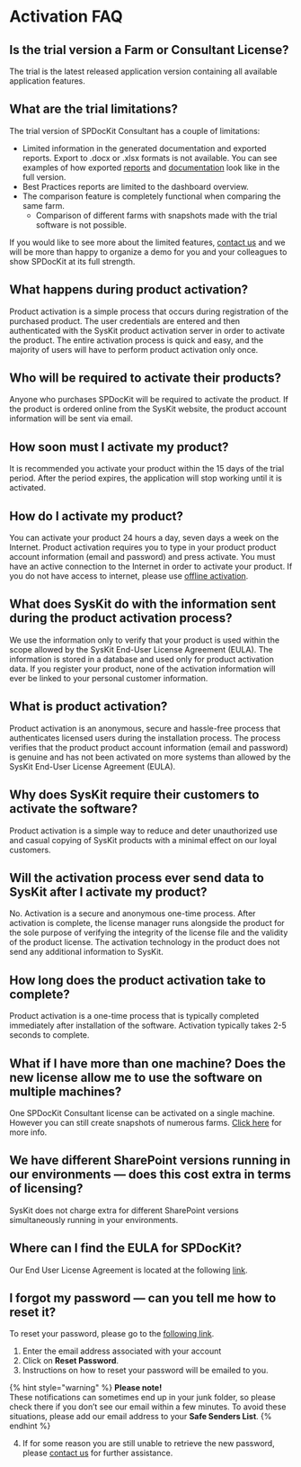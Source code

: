 # Activation FAQ

## Is the trial version a Farm or Consultant License?

The trial is the latest released application version containing all available application features.

## What are the trial limitations?

The trial version of SPDocKit Consultant has a couple of limitations:

* Limited information in the generated documentation and exported reports. Export to .docx or .xlsx formats is not available. You can see examples of how exported [reports](https://www.syskit.com/products/spdockit/resources/documentation-report-examples/) and [documentation](https://www.syskit.com/products/spdockit/resources/documentation-report-examples/) look like in the full version.
* Best Practices reports are limited to the dashboard overview.
* The comparison feature is completely functional when comparing the same farm.
  * Comparison of different farms with snapshots made with the trial software is not possible.

If you would like to see more about the limited features, [contact us](https://www.syskit.com/company/contact-us/) and we will be more than happy to organize a demo for you and your colleagues to show SPDocKit at its full strength.

## What happens during product activation?

Product activation is a simple process that occurs during registration of the purchased product. The user credentials are entered and then authenticated with the SysKit product activation server in order to activate the product. The entire activation process is quick and easy, and the majority of users will have to perform product activation only once.

## Who will be required to activate their products?

Anyone who purchases SPDocKit will be required to activate the product. If the product is ordered online from the SysKit website, the product account information will be sent via email.

## How soon must I activate my product?

It is recommended you activate your product within the 15 days of the trial period. After the period expires, the application will stop working until it is activated.

## How do I activate my product?

You can activate your product 24 hours a day, seven days a week on the Internet. Product activation requires you to type in your product product account information \(email and password\) and press activate. You must have an active connection to the Internet in order to activate your product. If you do not have access to internet, please use [offline activation](offline-activation.md).

## What does SysKit do with the information sent during the product activation process?

We use the information only to verify that your product is used within the scope allowed by the SysKit End-User License Agreement \(EULA\). The information is stored in a database and used only for product activation data. If you register your product, none of the activation information will ever be linked to your personal customer information.

## What is product activation?

Product activation is an anonymous, secure and hassle-free process that authenticates licensed users during the installation process. The process verifies that the product product account information \(email and password\) is genuine and has not been activated on more systems than allowed by the SysKit End-User License Agreement \(EULA\).

## Why does SysKit  require their customers to activate the software?

Product activation is a simple way to reduce and deter unauthorized use and casual copying of SysKit products with a minimal effect on our loyal customers.

## Will the activation process ever send data to SysKit after I activate my product?

No. Activation is a secure and anonymous one-time process. After activation is complete, the license manager runs alongside the product for the sole purpose of verifying the integrity of the license file and the validity of the product license. The activation technology in the product does not send any additional information to SysKit.

## How long does the product activation take to complete?

Product activation is a one-time process that is typically completed immediately after installation of the software. Activation typically takes 2-5 seconds to complete.

## What if I have more than one machine? Does the new license allow me to use the software on multiple machines?

One SPDocKit Consultant license can be activated on a single machine. However you can still create snapshots of numerous farms. [Click here](activation-faq.md) for more info.

## We have different SharePoint versions running in our environments — does this cost extra in terms of licensing?

SysKit does not charge extra for different SharePoint versions simultaneously running in your environments.

## Where can I find the EULA for SPDocKit?

Our End User License Agreement is located at the following [link](https://www.syskit.com/eula/).

## I forgot my password — can you tell me how to reset it?

To reset your password, please go to the [following link](https://my.syskit.com/ForgotPassword.aspx).

1. Enter the email address associated with your account   
2. Click on **Reset Password**.   
3. Instructions on how to reset your password will be emailed to you. 

{% hint style="warning" %}
**Please note!**   
These notifications can sometimes end up in your junk folder, so please check there if you don’t see our email within a few minutes. To avoid these situations, please add our email address to your **Safe Senders List**. 
{% endhint %}

4. If for some reason you are still unable to retrieve the new password, please [contact us](https://www.syskit.com/company/contact-us/) for further assistance.

